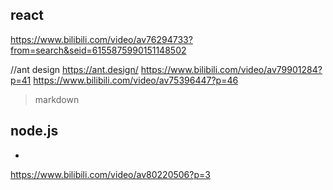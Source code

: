 ## react
https://www.bilibili.com/video/av76294733?from=search&seid=6155875990151148502

//ant design https://ant.design/
https://www.bilibili.com/video/av79901284?p=41 
https://www.bilibili.com/video/av75396447?p=46


>markdown
## node.js
+ 
https://www.bilibili.com/video/av80220506?p=3
